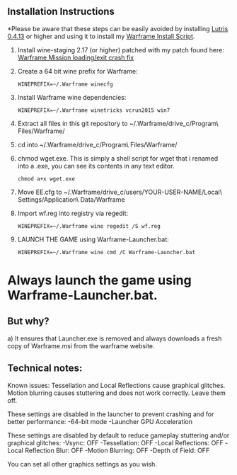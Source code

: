 ## Installation Instructions

*Please be aware that these steps can be easily avoided by installing [Lutris 0.4.13](https://lutris.net/downloads/) or higher and using it to install my [Warframe Install Script](https://lutris.net/games/warframe/).

1. Install wine-staging 2.17 (or higher) patched with my patch found here:  
[Warframe Mission loading/exit crash fix](https://raw.githubusercontent.com/GloriousEggroll/wine-warframe-patches/master/0001-revert-changes-that-cause-warframe-mission-loading-e.patch)  

2. Create a 64 bit wine prefix for Warframe:  

    ```
    WINEPREFIX=~/.Warframe winecfg  
    ```

3. Install Warframe wine dependencies:  

    ```
    WINEPREFIX=~/.Warframe winetricks vcrun2015 win7 
    ```

4. Extract all files in this git repository to ~/.Warframe/drive_c/Program\ Files/Warframe/  

5. cd into ~/.Warframe/drive_c/Program\ Files/Warframe/

6. chmod wget.exe. This is simply a shell script for wget that i renamed into a .exe, you can see its contents in any text editor.
   ```
   chmod a+x wget.exe
   ```
7. Move EE.cfg to ~/.Warframe/drive_c/users/YOUR-USER-NAME/Local\ Settings/Application\ Data/Warframe  

8. Import wf.reg into registry via regedit:  

    ```
    WINEPREFIX=~/.Warframe wine regedit /S wf.reg  
    ```


9. LAUNCH THE GAME using Warframe-Launcher.bat:  

    ```
    WINEPREFIX=~/.Warframe wine cmd /C Warframe-Launcher.bat  
    ```

# Always launch the game using Warframe-Launcher.bat. 

## But why?

a) It ensures that Launcher.exe is removed and always downloads a fresh copy of Warframe.msi from the warframe website.

## Technical notes:  
Known issues:
Tessellation and Local Reflections cause graphical glitches. Motion blurring causes stuttering and does not work correctly. Leave them off.

These settings are disabled in the launcher to prevent crashing and for better performance:
-64-bit mode
-Launcher GPU Acceleration

These settings are disabled by default to reduce gameplay stuttering and/or graphical glitches:
-Vsync: OFF
-Tessellation: OFF
-Local Reflections: OFF
-Local Reflection Blur: OFF
-Motion Blurring: OFF
-Depth of Field: OFF

You can set all other graphics settings as you wish.

